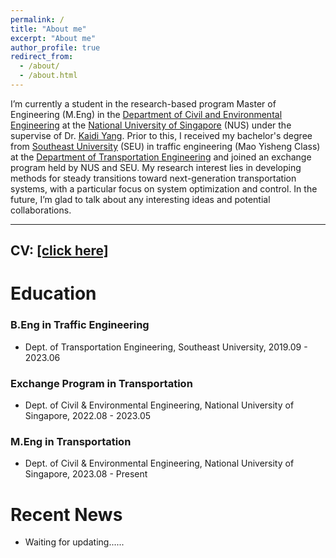 ```yaml
---
permalink: /
title: "About me"
excerpt: "About me"
author_profile: true
redirect_from: 
  - /about/
  - /about.html
---
```


<!-- 
<p align="center">
  <img src="https://520yrn.github.io//files/image.png" alt="Photo" style="width: 180px;height: 80px;"/>
</p>
-->
I’m currently a student in the research-based program Master of Engineering (M.Eng) in the <a href="https://cde.nus.edu.sg/cee/">Department of Civil and Environmental Engineering</a> at the <a href="https://nus.edu.sg/">National University of Singapore</a> (NUS) under the supervise of Dr. <a href="https://cde.nus.edu.sg/cee/staff/kaidi-yang-2/">Kaidi Yang</a>. Prior to this, I received my bachelor's degree from <a href="https://www.seu.edu.cn/english/">Southeast University</a> (SEU) in traffic engineering (Mao Yisheng Class) at the <a href="https://tc.seu.edu.cn/jt_en/"> Department of Transportation Engineering</a> and joined an exchange program held by NUS and SEU. My research interest lies in developing methods for steady transitions toward next-generation transportation systems, with a particular focus on system optimization and control. In the future, I’m glad to talk about any interesting ideas and potential collaborations.
<hr/>

## CV: <a href="path_to_your_resume.pdf" download>[click here]</a>

# Education

### B.Eng in Traffic Engineering
+ Dept. of Transportation Engineering, Southeast University, 2019.09 - 2023.06

### Exchange Program in Transportation
+ Dept. of Civil & Environmental Engineering, National University of Singapore, 2022.08 - 2023.05

### M.Eng in Transportation
+ Dept. of Civil & Environmental Engineering, National University of Singapore, 2023.08 - Present

# Recent News
* Waiting for updating......
